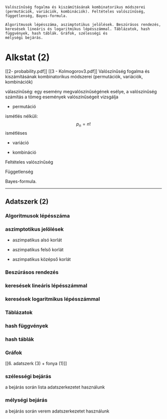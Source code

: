 ```
Valószínűség fogalma és kiszámításának kombinatorikus módszerei (permutációk, variációk, kombinációk). Feltételes valószínűség, függetlenség, Bayes-formula.

Algoritmusok lépésszáma, aszimptotikus jelölések. Beszúrásos rendezés, keresések lineáris és logaritmikus lépésszámmal. Táblázatok, hash függvények, hash táblák. Gráfok, szélességi és
mélységi bejárás.
```

# Alkstat (2) 

[[2- probability.pdf]]
[[3 - Kolmogorov3.pdf]]
Valószínűség fogalma és kiszámításának kombinatorikus módszerei (permutációk, variációk,
kombinációk)

válaszínűség: egy esemény megvalószínűségének esélye, a valószínűség számítás a tömeg események valószínűségeit vizsgálja

- permutáció

ismétlés nélküli:
$$
p_n = n! 
$$
ismétléses

- variáció

- kombináció

Feltételes valószínűség

Függetlenség

Bayes-formula.

-----------------------------------------------------------
## Adatszerk (2)
### Algoritmusok lépésszáma

### aszimptotikus jelölések
- aszimpatikus alsó korlát

- aszimpatikus felső korlát

- aszimpatikus középső korlát

### Beszúrásos rendezés

### keresések lineáris lépésszámmal

### keresések logaritmikus lépésszámmal

### Táblázatok

### hash függvények

### hash táblák

### Gráfok
[[6. adatszerk (3) + fonya (1)]]

### szélességi bejárás
a bejárás során lista adatszerkezetet használunk 

### mélységi bejárás
a bejárás során verem adatszerkezetet használunk